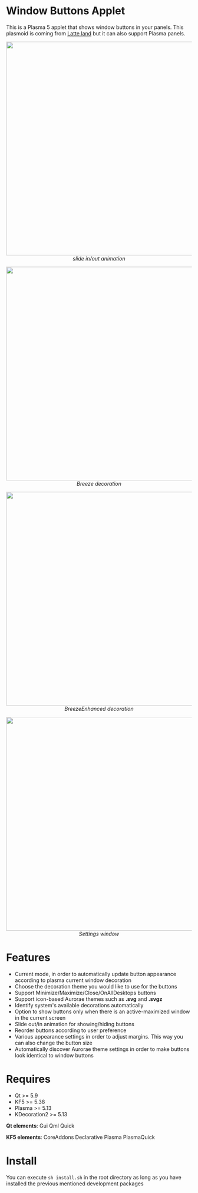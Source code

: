 # Window Buttons Applet

This is a Plasma 5 applet that shows window buttons in your panels. This plasmoid is coming from [Latte land](https://phabricator.kde.org/source/latte-dock/repository/master/) but it can also support Plasma panels.

<p align="center">
<img src="https://i.imgur.com/4FItfte.gif" width="580"><br/>
<i>slide in/out animation</i>
</p>

<p align="center">
<img src="https://i.imgur.com/70qeMME.png" width="580"><br/>
<i>Breeze decoration</i>
</p>

<p align="center">
<img src="https://i.imgur.com/uEen6P0.png" width="580"><br/>
<i>BreezeEnhanced decoration</i>
</p>

<p align="center">
<img src="https://i.imgur.com/x3Fac7Y.png" width="580"><br/>
<i>Settings window</i>
</p>

# Features

- Current mode, in order to automatically update button appearance according to plasma current window decoration
- Choose the decoration theme you would like to use for the buttons
- Support Minimize/Maximize/Close/OnAllDesktops buttons
- Support icon-based Aurorae themes such as **.svg** and **.svgz** 
- Identify system's available decorations automatically
- Option to show buttons only when there is an active-maximized window in the current screen
- Slide out/in animation for showing/hiding buttons
- Reorder buttons according to user preference
- Various appearance settings in order to adjust margins. This way you can also change the button size
- Automatically discover Aurorae theme settings in order to make buttons look identical to window buttons

# Requires

- Qt >= 5.9
- KF5 >= 5.38
- Plasma >= 5.13
- KDecoration2 >= 5.13

**Qt elements**: Gui Qml Quick

**KF5 elements**: CoreAddons Declarative Plasma PlasmaQuick


# Install

You can execute `sh install.sh` in the root directory as long as you have installed the previous mentioned development packages
